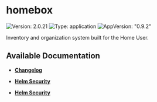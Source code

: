 # homebox

![Version: 2.0.21](https://img.shields.io/badge/Version-2.0.21-informational?style=flat-square) ![Type: application](https://img.shields.io/badge/Type-application-informational?style=flat-square) ![AppVersion: "0.9.2"](https://img.shields.io/badge/AppVersion-"0.9.2"-informational?style=flat-square)

Inventory and organization system built for the Home User.

## Available Documentation

- [**Changelog**](CHANGELOG)

- [**Helm Security**](container-security)

- [**Helm Security**](helm-security)

